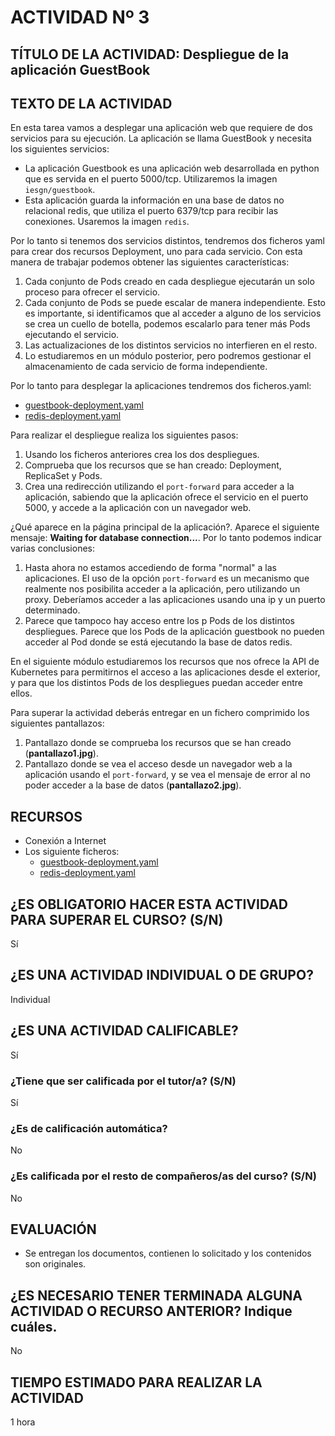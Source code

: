 # ACTIVIDAD Nº 3

## TÍTULO DE LA ACTIVIDAD: Despliegue de la aplicación GuestBook

## TEXTO DE LA ACTIVIDAD

En esta tarea vamos a desplegar una aplicación web que requiere de dos servicios para su ejecución. La aplicación se llama GuestBook y necesita los siguientes servicios:

* La aplicación Guestbook es una aplicación web desarrollada en python que es servida en el puerto 5000/tcp. Utilizaremos la imagen `iesgn/guestbook`.
* Esta aplicación guarda la información en una base de datos no relacional redis, que utiliza el puerto 6379/tcp para recibir las conexiones. Usaremos la imagen `redis`.

Por lo tanto si tenemos dos servicios distintos, tendremos dos ficheros yaml para crear dos recursos Deployment, uno para cada servicio. Con esta manera de trabajar podemos obtener las siguientes características:

1. Cada conjunto de Pods creado en cada despliegue ejecutarán un solo proceso para ofrecer el servicio.
2. Cada conjunto de Pods se puede escalar de manera independiente. Esto es importante, si identificamos que al acceder a alguno de los servicios se crea un cuello de botella, podemos escalarlo para tener más Pods ejecutando el servicio.
3. Las actualizaciones de los distintos servicios no interfieren en el resto.
4. Lo estudiaremos en un módulo posterior, pero podremos gestionar el almacenamiento de cada servicio de forma independiente.

Por lo tanto para desplegar la aplicaciones tendremos dos ficheros.yaml:

* [guestbook-deployment.yaml](../modulo6/files/guestbook/guestbook-deployment.yaml)
* [redis-deployment.yaml](../modulo6/files/guestbook/redis-deployment.yaml)

Para realizar el despliegue realiza los siguientes pasos:

1. Usando los ficheros anteriores crea los dos despliegues.
2. Comprueba que los recursos que se han creado: Deployment, ReplicaSet y Pods.
3. Crea una redirección utilizando el `port-forward` para acceder a la aplicación, sabiendo que la aplicación ofrece el servicio en el puerto 5000, y accede a la aplicación con un navegador web.

¿Qué aparece en la página principal de la aplicación?. Aparece el siguiente mensaje: **Waiting for database connection...**. Por lo tanto podemos indicar varias conclusiones:

1. Hasta ahora no estamos accediendo de forma "normal" a las aplicaciones. El uso de la opción `port-forward` es un mecanismo que realmente nos posibilita acceder a la aplicación, pero utilizando un proxy. Deberíamos acceder a las aplicaciones usando una ip y un puerto determinado.
2. Parece que tampoco hay acceso entre los p
Pods de los distintos despliegues. Parece que los Pods de la aplicación guestbook no pueden acceder al Pod donde se está ejecutando la base de datos redis.

En el siguiente módulo estudiaremos los recursos que nos ofrece la API de Kubernetes para permitirnos el acceso a las aplicaciones desde el exterior, y para que los distintos Pods de los despliegues puedan acceder entre ellos.

Para superar la actividad deberás entregar en un fichero comprimido los siguientes pantallazos:

1. Pantallazo donde se comprueba los recursos que se han creado (**pantallazo1.jpg**).
2. Pantallazo donde se vea el acceso desde un navegador web a la aplicación usando el `port-forward`, y se vea el mensaje de error al no poder acceder a la base de datos (**pantallazo2.jpg**).

## RECURSOS

* Conexión a Internet
* Los siguiente ficheros:
  * [guestbook-deployment.yaml](../modulo6/files/guestbook/guestbook-deployment.yaml)
  * [redis-deployment.yaml](../modulo6/files/guestbook/redis-deployment.yaml)


## ¿ES OBLIGATORIO HACER ESTA ACTIVIDAD PARA SUPERAR EL CURSO? (S/N)

Sí

## ¿ES UNA ACTIVIDAD INDIVIDUAL O DE GRUPO?

Individual

## ¿ES UNA ACTIVIDAD CALIFICABLE?

Sí

### ¿Tiene que ser calificada por el tutor/a? (S/N)

Sí

### ¿Es de calificación automática?

No

### ¿Es calificada por el resto de compañeros/as del curso? (S/N)

No

## EVALUACIÓN

* Se entregan los documentos, contienen lo solicitado y los contenidos son originales.

## ¿ES NECESARIO TENER TERMINADA ALGUNA ACTIVIDAD O RECURSO ANTERIOR? Indique cuáles.

No

## TIEMPO ESTIMADO PARA REALIZAR LA ACTIVIDAD

1 hora
